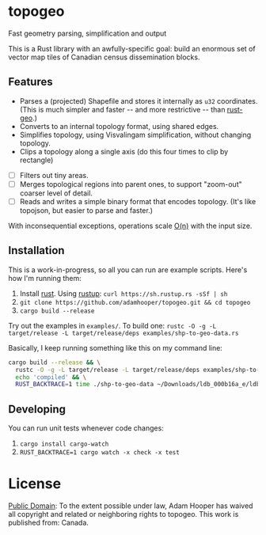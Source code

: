 # topogeo
Fast geometry parsing, simplification and output

This is a Rust library with an awfully-specific goal: build an
enormous set of vector map tiles of Canadian census dissemination
blocks.

## Features

* Parses a (projected) Shapefile and stores it internally as `u32` coordinates.
  (This is much simpler and faster -- and more restrictive -- than
  [rust-geo](https://github.com/georust/rust-geo).)
* Converts to an internal topology format, using shared edges.
* Simplifies topology, using Visvalingam simplification, without changing topology.
* Clips a topology along a single axis (do this four times to clip by rectangle)
* [ ] Filters out tiny areas.
* [ ] Merges topological regions into parent ones, to support "zoom-out" coarser
  level of detail.
* [ ] Reads and writes a simple binary format that encodes topology. (It's like topojson,
  but easier to parse and faster.)
  
With inconsequential exceptions, operations scale [O(n)](https://en.wikipedia.org/wiki/Time_complexity#Linear_time)
with the input size.

## Installation

This is a work-in-progress, so all you can run are example scripts. Here's how
I'm running them:

1. Install [rust](https://www.rust-lang.org). Using [rustup](https://www.rustup.rs/):
   `curl https://sh.rustup.rs -sSf | sh`
2. `git clone https://github.com/adamhooper/topogeo.git && cd topogeo`
3. `cargo build --release`

Try out the examples in `examples/`. To build one:
`rustc -O -g -L target/release -L target/release/deps examples/shp-to-geo-data.rs`

Basically, I keep running something like this on my command line:

```sh
cargo build --release && \
  rustc -O -g -L target/release -L target/release/deps examples/shp-to-geo-data.rs && \
  echo 'compiled' && \
  RUST_BACKTRACE=1 time ./shp-to-geo-data ~/Downloads/ldb_000b16a_e/ldb_000b16a_e.shp`
```

## Developing

You can run unit tests whenever code changes:

1. `cargo install cargo-watch`
2. `RUST_BACKTRACE=1 cargo watch -x check -x test`

# License

[Public Domain](https://creativecommons.org/publicdomain/zero/1.0/): To the extent
possible under law, Adam Hooper has waived all copyright and related or neighboring
rights to topogeo. This work is published from: Canada.
